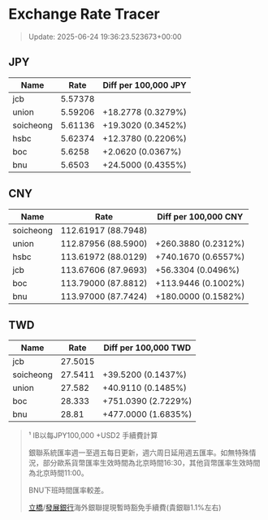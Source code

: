 # Exchange Rate Tracer

> Update: 2025-06-24 19:36:23.523673+00:00

## JPY

| Name      |    Rate | Diff per 100,000 JPY   |
|-----------|---------|------------------------|
| jcb       | 5.57378 |                        |
| union     | 5.59206 | +18.2778 (0.3279%)     |
| soicheong | 5.61136 | +19.3020 (0.3452%)     |
| hsbc      | 5.62374 | +12.3780 (0.2206%)     |
| boc       | 5.6258  | +2.0620 (0.0367%)      |
| bnu       | 5.6503  | +24.5000 (0.4355%)     |

## CNY

| Name      | Rate                | Diff per 100,000 CNY   |
|-----------|---------------------|------------------------|
| soicheong | 112.61917	(88.7948) |                        |
| union     | 112.87956	(88.5900) | +260.3880 (0.2312%)    |
| hsbc      | 113.61972	(88.0129) | +740.1670 (0.6557%)    |
| jcb       | 113.67606	(87.9693) | +56.3304 (0.0496%)     |
| boc       | 113.79000	(87.8812) | +113.9446 (0.1002%)    |
| bnu       | 113.97000	(87.7424) | +180.0000 (0.1582%)    |

## TWD

| Name      |    Rate | Diff per 100,000 TWD   |
|-----------|---------|------------------------|
| jcb       | 27.5015 |                        |
| soicheong | 27.5411 | +39.5200 (0.1437%)     |
| union     | 27.582  | +40.9110 (0.1485%)     |
| boc       | 28.333  | +751.0390 (2.7229%)    |
| bnu       | 28.81   | +477.0000 (1.6835%)    |


> ¹ IB以每JPY100,000 +USD2 手續費計算
>
> 銀聯系統匯率週一至週五每日更新，週六周日延用週五匯率。如無特殊情況，部分歐系貨幣匯率生效時間為北京時間16:30，其他貨幣匯率生效時間為北京時間11:00。
>
> BNU下班時間匯率較差。
>
> [立橋](https://www.wlbank.com.mo/uploads/ueditor/file/20181211/1544536513900230.pdf)/[發展銀行](https://www.mdb.com.mo/Service_Charges_20230728.pdf)海外銀聯提現暫時豁免手續費(貴銀聯1.1%左右)

